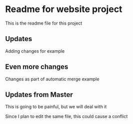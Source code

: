 # Readme for website project

This is the readme file for this project

## Updates

Adding changes for example

## Even more changes

Changes as part of automatic merge example

## Updates from Master

This is going to be painful, but we will deal with it

Since I plan to edit the same file, this could cause a conflict

